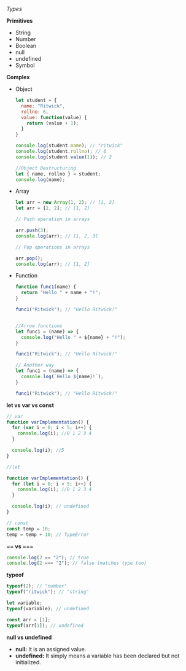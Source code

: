 *Types*

**Primitives**

<ul>
  <li>String</li>
  <li>Number</li>
  <li>Boolean</li>
  <li>null</li>
  <li>undefined</li>
  <li>Symbol</li>
</ul>

**Complex**

<ul>
  <li>Object</li>

```js
let student = {
  name: "Ritwick",
  rollno: 6,
  value: function(value) {
    return (value + 1);
  }
}

console.log(student.name); // "ritwick"
console.log(student.rollno); // 6
console.log(student.value(1)); // 2

//Object Destructuring
let { name, rollno } = student;
console.log(name);
```

<li>Array</li>


```js
let arr = new Array(1, 2); // [1, 2]
let arr = [1, 2]; // [1, 2]

// Push operation in arrays

arr.push(3);
console.log(arr); // [1, 2, 3]

// Pop operations in arrays

arr.pop();
console.log(arr); // [1, 2]
```

<li>Function</li>

```js
function func1(name) {
  return "Hello " + name + "!";
}

func1("Ritwick"); // "Hello Ritwick!"


//Arrow functions
let func1 = (name) => {
  console.log("Hello " + ${name} + "!");
}

func1("Ritwick"); // "Hello Ritwick!"

// Another way
let func1 = (name) => {
  console.log(`Hello ${name}!`);
}

func1("Ritwick"); // "Hello Ritwick!"
```
</ul>

**let vs var vs const**

```js
// var
function varImplementation() {
  for (var i = 0; i < 5; i++) {
    console.log(i); //0 1 2 3 4
  }

  console.log(i); //5
}

//let

function varImplementation() {
  for (let i = 0; i < 5; i++) {
    console.log(i); //0 1 2 3 4
  }

  console.log(i); // undefined
}

// const
const temp = 10;
temp = temp + 10; // TypeError
```

**== vs ===**

```js
console.log(2 == "2"); // true
console.log(2 === "2"); // false (matches type too)
```

**typeof**

```js
typeof(2); // "number"
typeof("ritwick"); // "string"

let variable;
typeof(variable); // undefined

const arr = [1];
typeof(arr[1]); // undefined
```

**null vs undefined**

<ul>
  <li><strong>null:</strong> It is an assigned value.</li>
  <li><strong>undefined:</strong> It simply means a variable has been declared but not initialized.</li>
</ul>
